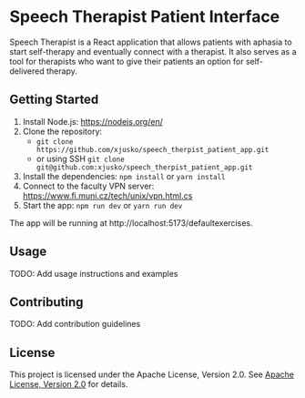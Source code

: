 # Speech Therapist Patient Interface

Speech Therapist is a React application that allows patients with aphasia to start self-therapy and eventually connect with a therapist. It also serves as a tool for therapists who want to give their patients an option for self-delivered therapy.

## Getting Started

1. Install Node.js: https://nodejs.org/en/
2. Clone the repository:
   - `git clone https://github.com/xjusko/speech_therpist_patient_app.git`
   - or using SSH `git clone git@github.com:xjusko/speech_therpist_patient_app.git`
3. Install the dependencies: `npm install` or `yarn install`
4. Connect to the faculty VPN server: https://www.fi.muni.cz/tech/unix/vpn.html.cs
5. Start the app: `npm run dev` or `yarn run dev`

The app will be running at http://localhost:5173/defaultexercises.

## Usage

TODO: Add usage instructions and examples

## Contributing

TODO: Add contribution guidelines

## License

This project is licensed under the Apache License, Version 2.0. See [Apache License, Version 2.0](https://www.apache.org/licenses/LICENSE-2.0) for details.
